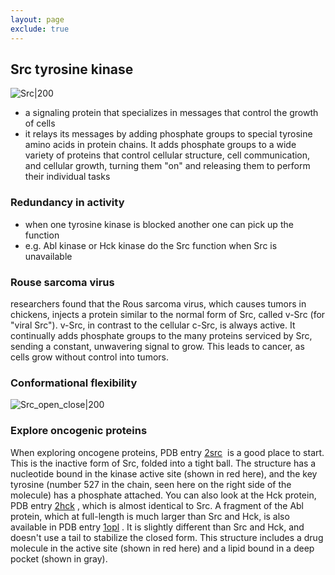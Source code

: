 ```yaml
---
layout: page
exclude: true
---
```

## Src tyrosine kinase

![Src|200](https://cdn.rcsb.org/pdb101/motm/43/2src.gif)
* a signaling protein that specializes in messages that control the growth of cells
* it relays its messages by adding phosphate groups to special tyrosine amino acids in protein chains. It adds phosphate groups to a wide variety of proteins that control cellular structure, cell communication, and cellular growth, turning them "on" and releasing them to perform their individual tasks

### Redundancy in activity
* when one tyrosine kinase is blocked another one can pick up the function
* e.g. Abl kinase or Hck kinase do the Src function when Src is unavailable


### Rouse sarcoma virus
researchers found that the Rous sarcoma virus, which causes tumors in chickens, injects a protein similar to the normal form of Src, called v-Src (for "viral Src"). v-Src, in contrast to the cellular c-Src, is always active. It continually adds phosphate groups to the many proteins serviced by Src, sending a constant, unwavering signal to grow. This leads to cancer, as cells grow without control into tumors.

### Conformational flexibility
![Src_open_close|200](https://cdn.rcsb.org/pdb101/motm/43/2src-mechanism.gif)

### Explore oncogenic proteins
When exploring oncogene proteins, PDB entry [2src](http://www.rcsb.org/pdb/explore/explore.do?structureId=2src)  is a good place to start. This is the inactive form of Src, folded into a tight ball. The structure has a nucleotide bound in the kinase active site (shown in red here), and the key tyrosine (number 527 in the chain, seen here on the right side of the molecule) has a phosphate attached. You can also look at the Hck protein, PDB entry [2hck](http://www.rcsb.org/pdb/explore/explore.do?structureId=2hck) , which is almost identical to Src. A fragment of the Abl protein, which at full-length is much larger than Src and Hck, is also available in PDB entry [1opl](http://www.rcsb.org/pdb/explore/explore.do?structureId=1opl) . It is slightly different than Src and Hck, and doesn't use a tail to stabilize the closed form. This structure includes a drug molecule in the active site (shown in red here) and a lipid bound in a deep pocket (shown in gray).
